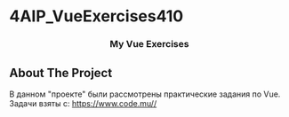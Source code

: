# 4AIP_VueExercises410

  <h3 align="center">My Vue Exercises</h3>
  
  ## About The Project
  В данном "проекте" были рассмотрены практические задания по Vue. Задачи взяты с: https://www.code.mu//
